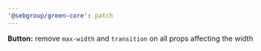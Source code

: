 ```yaml
---
'@sebgroup/green-core': patch
---
```


**Button:** remove `max-width` and `transition` on all props affecting the width
